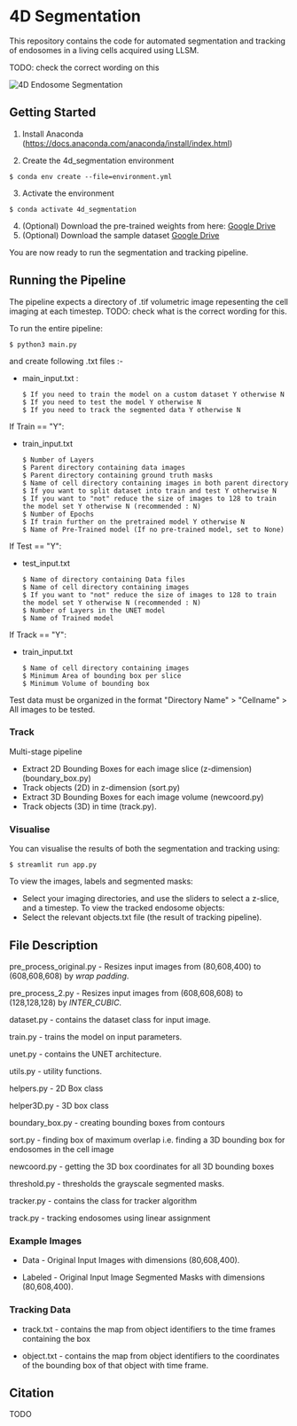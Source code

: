 # 4D Segmentation

This repository contains the code for automated segmentation and tracking of endosomes in a living cells acquired using LLSM.

TODO: check the correct wording on this

![4D Endosome Segmentation](doc/img/4d_segmentation.gif)

## Getting Started

1. Install Anaconda (https://docs.anaconda.com/anaconda/install/index.html)

2. Create the 4d_segmentation environment
```
$ conda env create --file=environment.yml
```

3. Activate the environment

```
$ conda activate 4d_segmentation
```

4. (Optional) Download the pre-trained weights from here: [Google Drive](https://drive.google.com/file/d/1t8V405peURVxjs-JG6N7L6nbR9Mi6H7d/view?usp=sharing)
5. (Optional) Download the sample dataset [Google Drive](https://drive.google.com/file/d/1LfjeXSPr-iYLuYKrL6f9i0d8IfX_s_ET/view?usp=sharing)

You are now ready to run the segmentation and tracking pipeline.

## Running the Pipeline

The pipeline expects a directory of .tif volumetric image repesenting the cell imaging at each timestep. 
TODO: check what is the correct wording for this. 

To run the entire pipeline:
```
$ python3 main.py
```

and create following .txt files :-

- main_input.txt :
    ```
    $ If you need to train the model on a custom dataset Y otherwise N
    $ If you need to test the model Y otherwise N
    $ If you need to track the segmented data Y otherwise N

    ```

If Train == "Y":

- train_input.txt
    ```
    $ Number of Layers
    $ Parent directory containing data images
    $ Parent directory containing ground truth masks
    $ Name of cell directory containing images in both parent directory
    $ If you want to split dataset into train and test Y otherwise N
    $ If you want to "not" reduce the size of images to 128 to train the model set Y otherwise N (recommended : N)
    $ Number of Epochs
    $ If train further on the pretrained model Y otherwise N
    $ Name of Pre-Trained model (If no pre-trained model, set to None)
    ```

If Test == "Y":

- test_input.txt
    ```
    $ Name of directory containing Data files
    $ Name of cell directory containing images
    $ If you want to "not" reduce the size of images to 128 to train the model set Y otherwise N (recommended : N)
    $ Number of Layers in the UNET model
    $ Name of Trained model

    ```

If Track == "Y":

- train_input.txt
    ```
    $ Name of cell directory containing images
    $ Minimum Area of bounding box per slice
    $ Minimum Volume of bounding box

    ```



<!-- You are also able to run each component individually using the following instructions:  
### Train

To train a model on a custom dataset:
```
$ python3 train.py
```

### Test

To test the segmentation model on a custom dataset:


```
$ python3 test.py
```

TODO: add a note about thresholding -->

Test data must be organized in the format "Directory Name" > "Cellname" > All images to be tested.

### Track
Multi-stage pipeline
- Extract 2D Bounding Boxes for each image slice (z-dimension) (boundary_box.py)
- Track objects (2D) in z-dimension (sort.py)
- Extract 3D Bounding Boxes for each image volume (newcoord.py)
- Track objects (3D) in time (track.py). 

### Visualise

You can visualise the results of both the segmentation and tracking using:

```
$ streamlit run app.py
```

To view the images, labels and segmented masks:
- Select your imaging directories, and use the sliders to select a z-slice, and a timestep.
To view the tracked endosome objects:
- Select the relevant objects.txt file (the result of tracking pipeline). 



## File Description

pre_process_original.py - Resizes input images from (80,608,400) to (608,608,608) by *wrap padding*.

pre_process_2.py - Resizes input images from (608,608,608) to (128,128,128) by *INTER_CUBIC*.

dataset.py - contains the dataset class for input image. 

train.py - trains the model on input parameters.

unet.py - contains the UNET architecture.

utils.py - utility functions.

helpers.py - 2D Box class

helper3D.py - 3D box class

boundary_box.py - creating bounding boxes from contours

sort.py - finding box of maximum overlap i.e. finding a 3D bounding box for endosomes in the cell image

newcoord.py - getting the 3D box coordinates for all 3D bounding boxes

threshold.py - thresholds the grayscale segmented masks.

tracker.py - contains the class for tracker algorithm

track.py - tracking endosomes using linear assignment

### Example Images

- Data - Original Input Images with dimensions (80,608,400).

- Labeled - Original Input Image Segmented Masks with dimensions (80,608,400).

### Tracking Data

- track.txt - contains the map from object identifiers to the time frames containing the box

- object.txt - contains the map from object identifiers to the coordinates of the bounding box of that object with time frame.

## Citation
TODO
